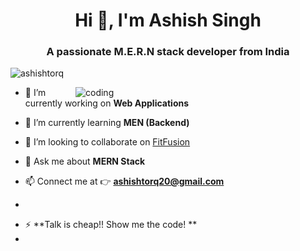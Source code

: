 <h1 align="center">Hi 👋, I'm Ashish Singh</h1>
<h3 align="center">A passionate M.E.R.N stack developer from India</h3>

<p align="left"> <img src="https://komarev.com/ghpvc/?username=ashishtorq&label=Profile%20views&color=0e75b6&style=flat" alt="ashishtorq" /> </p>


<img align= "right" alt="coding" width = "400" src = "https://camo.githubusercontent.com/cae12fddd9d6982901d82580bdf321d81fb299141098ca1c2d4891870827bf17/68747470733a2f2f6d69726f2e6d656469756d2e636f6d2f6d61782f313336302f302a37513379765349765f7430696f4a2d5a2e676966">

- 🔭 I’m currently working on **Web Applications**

- 🌱 I’m currently learning **MEN (Backend)**

- 👯 I’m looking to collaborate on [FitFusion](https://wondrous-profiterole-ec81d2.netlify.app/)

- 💬 Ask me about **MERN Stack**

- 📫 Connect me at 👉 **ashishtorq20@gmail.com**
- 

   <!--Fun fact **Talk is cheap!! Show me the code!** -->
- ⚡ **Talk is cheap!! Show me the code! **
- <!-- <img src="https://res.cloudinary.com/js-projects/image/upload/v1671219502/WEB_DEVELOPER_jaztsb.png" alt="Girl in a jacket" width="100%" height="300px" > >

-  

<p align="center"> <a href="https://ashishtorqz-portfolio.netlify.app/"><img src="https://github-profile-trophy.vercel.app/?username=Ashishtorq&theme=monokai" alt="Ashishtorq" /></a> </p>


<h3 align="left">Languages and Tools:</h3>
<p align="left"> <a href="https://www.cprogramming.com/" target="_blank" rel="noreferrer"> <img src="https://raw.githubusercontent.com/devicons/devicon/master/icons/c/c-original.svg" alt="c" width="40" height="40"/> </a> <a href="https://www.w3schools.com/cpp/" target="_blank" rel="noreferrer"> <img src="https://raw.githubusercontent.com/devicons/devicon/master/icons/cplusplus/cplusplus-original.svg" alt="cplusplus" width="40" height="40"/> </a> <a href="https://www.w3schools.com/css/" target="_blank" rel="noreferrer"> <img src="https://raw.githubusercontent.com/devicons/devicon/master/icons/css3/css3-original-wordmark.svg" alt="css3" width="40" height="40"/> </a> <a href="https://expressjs.com" target="_blank" rel="noreferrer"> <img src="https://raw.githubusercontent.com/devicons/devicon/master/icons/express/express-original-wordmark.svg" alt="express" width="40" height="40"/> </a> <a href="https://git-scm.com/" target="_blank" rel="noreferrer"> <img src="https://www.vectorlogo.zone/logos/git-scm/git-scm-icon.svg" alt="git" width="40" height="40"/> </a> <a href="https://www.w3.org/html/" target="_blank" rel="noreferrer"> <img src="https://raw.githubusercontent.com/devicons/devicon/master/icons/html5/html5-original-wordmark.svg" alt="html5" width="40" height="40"/> </a> <a href="https://developer.mozilla.org/en-US/docs/Web/JavaScript" target="_blank" rel="noreferrer"> <img src="https://raw.githubusercontent.com/devicons/devicon/master/icons/javascript/javascript-original.svg" alt="javascript" width="40" height="40"/> </a> <a href="https://www.mongodb.com/" target="_blank" rel="noreferrer"> <img src="https://raw.githubusercontent.com/devicons/devicon/master/icons/mongodb/mongodb-original-wordmark.svg" alt="mongodb" width="40" height="40"/> </a> <a href="https://nodejs.org" target="_blank" rel="noreferrer"> <img src="https://raw.githubusercontent.com/devicons/devicon/master/icons/nodejs/nodejs-original-wordmark.svg" alt="nodejs" width="40" height="40"/> </a> <a href="https://postman.com" target="_blank" rel="noreferrer"> <img src="https://www.vectorlogo.zone/logos/getpostman/getpostman-icon.svg" alt="postman" width="40" height="40"/> </a> <a href="https://reactjs.org/" target="_blank" rel="noreferrer"> <img src="https://raw.githubusercontent.com/devicons/devicon/master/icons/react/react-original-wordmark.svg" alt="react" width="40" height="40"/> </a> <a href="https://tailwindcss.com/" target="_blank" rel="noreferrer"> <img src="https://www.vectorlogo.zone/logos/tailwindcss/tailwindcss-icon.svg" alt="tailwind" width="40" height="40"/> </a> </p>

<p><img align="center" src="https://github-readme-streak-stats.herokuapp.com/?user=ashishtorq&" alt="ashishtorq" /></p>






<p><img align="center" src="https://leetcode.card.workers.dev/ashishtorq?theme=dark&font=baloo&extension=null" /></p> 
